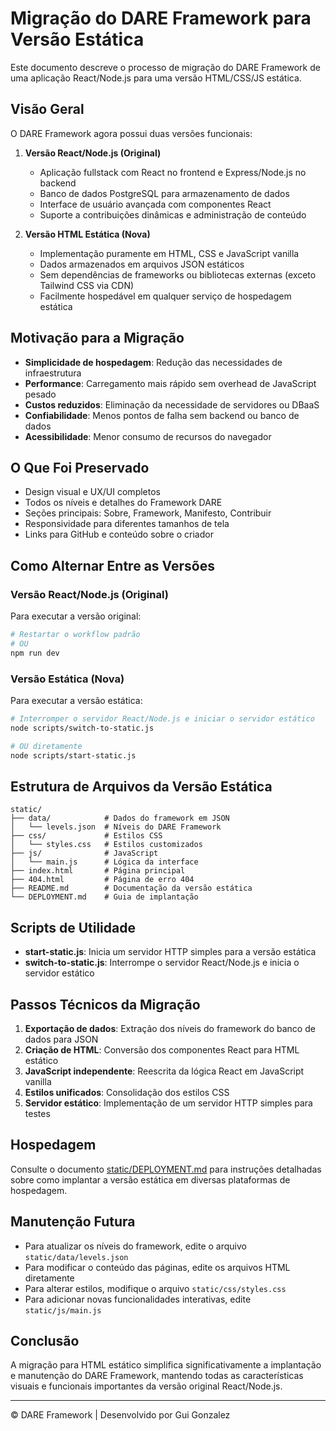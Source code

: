 # Migração do DARE Framework para Versão Estática

Este documento descreve o processo de migração do DARE Framework de uma aplicação React/Node.js para uma versão HTML/CSS/JS estática.

## Visão Geral

O DARE Framework agora possui duas versões funcionais:

1. **Versão React/Node.js (Original)**
   - Aplicação fullstack com React no frontend e Express/Node.js no backend
   - Banco de dados PostgreSQL para armazenamento de dados
   - Interface de usuário avançada com componentes React
   - Suporte a contribuições dinâmicas e administração de conteúdo

2. **Versão HTML Estática (Nova)**
   - Implementação puramente em HTML, CSS e JavaScript vanilla
   - Dados armazenados em arquivos JSON estáticos
   - Sem dependências de frameworks ou bibliotecas externas (exceto Tailwind CSS via CDN)
   - Facilmente hospedável em qualquer serviço de hospedagem estática

## Motivação para a Migração

- **Simplicidade de hospedagem**: Redução das necessidades de infraestrutura
- **Performance**: Carregamento mais rápido sem overhead de JavaScript pesado
- **Custos reduzidos**: Eliminação da necessidade de servidores ou DBaaS
- **Confiabilidade**: Menos pontos de falha sem backend ou banco de dados
- **Acessibilidade**: Menor consumo de recursos do navegador

## O Que Foi Preservado

- Design visual e UX/UI completos
- Todos os níveis e detalhes do Framework DARE
- Seções principais: Sobre, Framework, Manifesto, Contribuir
- Responsividade para diferentes tamanhos de tela
- Links para GitHub e conteúdo sobre o criador

## Como Alternar Entre as Versões

### Versão React/Node.js (Original)

Para executar a versão original:

```bash
# Restartar o workflow padrão
# OU
npm run dev
```

### Versão Estática (Nova)

Para executar a versão estática:

```bash
# Interromper o servidor React/Node.js e iniciar o servidor estático
node scripts/switch-to-static.js

# OU diretamente
node scripts/start-static.js
```

## Estrutura de Arquivos da Versão Estática

```
static/
├── data/            # Dados do framework em JSON
│   └── levels.json  # Níveis do DARE Framework
├── css/             # Estilos CSS
│   └── styles.css   # Estilos customizados
├── js/              # JavaScript
│   └── main.js      # Lógica da interface
├── index.html       # Página principal
├── 404.html         # Página de erro 404
├── README.md        # Documentação da versão estática
└── DEPLOYMENT.md    # Guia de implantação
```

## Scripts de Utilidade

- **start-static.js**: Inicia um servidor HTTP simples para a versão estática
- **switch-to-static.js**: Interrompe o servidor React/Node.js e inicia o servidor estático

## Passos Técnicos da Migração

1. **Exportação de dados**: Extração dos níveis do framework do banco de dados para JSON
2. **Criação de HTML**: Conversão dos componentes React para HTML estático
3. **JavaScript independente**: Reescrita da lógica React em JavaScript vanilla
4. **Estilos unificados**: Consolidação dos estilos CSS
5. **Servidor estático**: Implementação de um servidor HTTP simples para testes

## Hospedagem

Consulte o documento [static/DEPLOYMENT.md](static/DEPLOYMENT.md) para instruções detalhadas sobre como implantar a versão estática em diversas plataformas de hospedagem.

## Manutenção Futura

- Para atualizar os níveis do framework, edite o arquivo `static/data/levels.json`
- Para modificar o conteúdo das páginas, edite os arquivos HTML diretamente
- Para alterar estilos, modifique o arquivo `static/css/styles.css`
- Para adicionar novas funcionalidades interativas, edite `static/js/main.js`

## Conclusão

A migração para HTML estático simplifica significativamente a implantação e manutenção do DARE Framework, mantendo todas as características visuais e funcionais importantes da versão original React/Node.js.

---

© DARE Framework | Desenvolvido por Gui Gonzalez